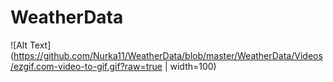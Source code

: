 # WeatherData


![Alt Text](https://github.com/Nurka11/WeatherData/blob/master/WeatherData/Videos/ezgif.com-video-to-gif.gif?raw=true | width=100)
